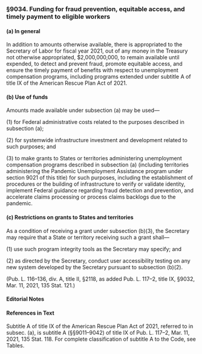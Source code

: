 ### §9034. Funding for fraud prevention, equitable access, and timely payment to eligible workers ###

#### (a) In general ####

In addition to amounts otherwise available, there is appropriated to the Secretary of Labor for fiscal year 2021, out of any money in the Treasury not otherwise appropriated, $2,000,000,000, to remain available until expended, to detect and prevent fraud, promote equitable access, and ensure the timely payment of benefits with respect to unemployment compensation programs, including programs extended under subtitle A of title IX of the American Rescue Plan Act of 2021.

#### (b) Use of funds ####

Amounts made available under subsection (a) may be used—

(1) for Federal administrative costs related to the purposes described in subsection (a);

(2) for systemwide infrastructure investment and development related to such purposes; and

(3) to make grants to States or territories administering unemployment compensation programs described in subsection (a) (including territories administering the Pandemic Unemployment Assistance program under section 9021 of this title) for such purposes, including the establishment of procedures or the building of infrastructure to verify or validate identity, implement Federal guidance regarding fraud detection and prevention, and accelerate claims processing or process claims backlogs due to the pandemic.

#### (c) Restrictions on grants to States and territories ####

As a condition of receiving a grant under subsection (b)(3), the Secretary may require that a State or territory receiving such a grant shall—

(1) use such program integrity tools as the Secretary may specify; and

(2) as directed by the Secretary, conduct user accessibility testing on any new system developed by the Secretary pursuant to subsection (b)(2).

(Pub. L. 116–136, div. A, title II, §2118, as added Pub. L. 117–2, title IX, §9032, Mar. 11, 2021, 135 Stat. 121.)

#### **Editorial Notes** ####

#### References in Text ####

Subtitle A of title IX of the American Rescue Plan Act of 2021, referred to in subsec. (a), is subtitle A (§§9011–9042) of title IX of Pub. L. 117–2, Mar. 11, 2021, 135 Stat. 118. For complete classification of subtitle A to the Code, see Tables.